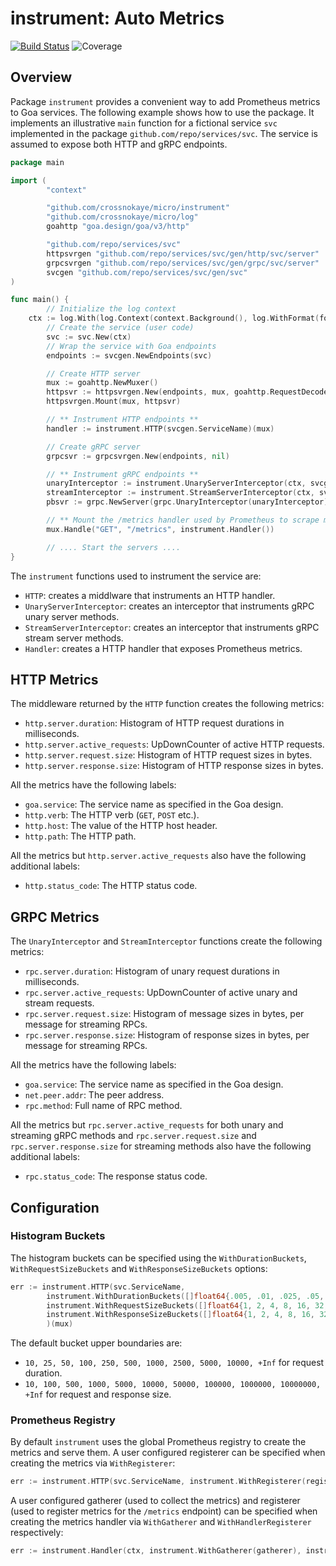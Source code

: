 # instrument: Auto Metrics

[![Build Status](https://github.com/crossnokaye/micro/workflows/CI/badge.svg?branch=main&event=push)](https://github.com/crossnokaye/micro/actions?query=branch%3Amain+event%3Apush)
![Coverage](https://img.shields.io/badge/Coverage-93.7%25-brightgreen)

## Overview

Package `instrument` provides a convenient way to add Prometheus metrics to Goa
services. The following example shows how to use the package. It implements an
illustrative `main` function for a fictional service `svc` implemented in the
package `github.com/repo/services/svc`. The service is assumed to expose both
HTTP and gRPC endpoints.

```go
package main

import (
        "context"

        "github.com/crossnokaye/micro/instrument"
        "github.com/crossnokaye/micro/log"
       	goahttp "goa.design/goa/v3/http"

       	"github.com/repo/services/svc"
        httpsvrgen "github.com/repo/services/svc/gen/http/svc/server"
       	grpcsvrgen "github.com/repo/services/svc/gen/grpc/svc/server"
       	svcgen "github.com/repo/services/svc/gen/svc"
)

func main() {
        // Initialize the log context
	ctx := log.With(log.Context(context.Background(), log.WithFormat(format)), "svc", svcgen.ServiceName)
        // Create the service (user code)
        svc := svc.New(ctx)
        // Wrap the service with Goa endpoints
        endpoints := svcgen.NewEndpoints(svc)

        // Create HTTP server
        mux := goahttp.NewMuxer()
        httpsvr := httpsvrgen.New(endpoints, mux, goahttp.RequestDecoder, goahttp.ResponseEncoder, nil, nil)
        httpsvrgen.Mount(mux, httpsvr)

        // ** Instrument HTTP endpoints **
        handler := instrument.HTTP(svcgen.ServiceName)(mux)

        // Create gRPC server
        grpcsvr := grpcsvrgen.New(endpoints, nil)

        // ** Instrument gRPC endpoints **
        unaryInterceptor := instrument.UnaryServerInterceptor(ctx, svcgen.ServiceName)
        streamInterceptor := instrument.StreamServerInterceptor(ctx, svcgen.ServiceName)
        pbsvr := grpc.NewServer(grpc.UnaryInterceptor(unaryInterceptor), grpc.StreamInterceptor(streamInterceptor))

        // ** Mount the /metrics handler used by Prometheus to scrape metrics **
        mux.Handle("GET", "/metrics", instrument.Handler())

        // .... Start the servers ....
}
```

The `instrument` functions used to instrument the service are:

* `HTTP`: creates a middlware that instruments an HTTP handler.
* `UnaryServerInterceptor`: creates an interceptor that instruments gRPC unary server methods.
* `StreamServerInterceptor`: creates an interceptor that instruments gRPC stream server methods.
* `Handler`: creates a HTTP handler that exposes Prometheus metrics.

## HTTP Metrics

The middleware returned by the `HTTP` function creates the following metrics:

* `http.server.duration`: Histogram of HTTP request durations in milliseconds.
* `http.server.active_requests`: UpDownCounter of active HTTP requests.
* `http.server.request.size`: Histogram of HTTP request sizes in bytes.
* `http.server.response.size`: Histogram of HTTP response sizes in bytes.

All the metrics have the following labels:

* `goa.service`: The service name as specified in the Goa design.
* `http.verb`: The HTTP verb (`GET`, `POST` etc.).
* `http.host`: The value of the HTTP host header.
* `http.path`: The HTTP path.

All the metrics but `http.server.active_requests` also have the following
additional labels:

* `http.status_code`: The HTTP status code.

## GRPC Metrics

The `UnaryInterceptor` and `StreamInterceptor` functions create the following
metrics:

* `rpc.server.duration`: Histogram of unary request durations in milliseconds.
* `rpc.server.active_requests`: UpDownCounter of active unary and stream requests.
* `rpc.server.request.size`: Histogram of message sizes in bytes, per message for streaming RPCs.
* `rpc.server.response.size`: Histogram of response sizes in bytes, per message for streaming RPCs.

All the metrics have the following labels:

* `goa.service`: The service name as specified in the Goa design.
* `net.peer.addr`: The peer address.
* `rpc.method`: Full name of RPC method.

All the metrics but `rpc.server.active_requests` for both unary and streaming
gRPC methods and `rpc.server.request.size` and `rpc.server.response.size` for
streaming methods also have the following additional labels:

* `rpc.status_code`: The response status code.

## Configuration

### Histogram Buckets
The histogram buckets can be specified using the `WithDurationBuckets`,
`WithRequestSizeBuckets` and `WithResponseSizeBuckets` options:

```go
err := instrument.HTTP(svc.ServiceName,
        instrument.WithDurationBuckets([]float64{.005, .01, .025, .05, .1, .25, .5, 1, 2.5, 5, 10}),
        instrument.WithRequestSizeBuckets([]float64{1, 2, 4, 8, 16, 32, 64, 128, 256, 512, 1024}),
        instrument.WithResponseSizeBuckets([]float64{1, 2, 4, 8, 16, 32, 64, 128, 256, 512, 1024}),
        )(mux)
```

The default bucket upper boundaries are:

* `10, 25, 50, 100, 250, 500, 1000, 2500, 5000, 10000, +Inf` for request duration.
* `10, 100, 500, 1000, 5000, 10000, 50000, 100000, 1000000, 10000000, +Inf` for request and response size.

### Prometheus Registry

By default `instrument` uses the global Prometheus registry to create the
metrics and serve them. A user configured registerer can be specified when
creating the metrics via `WithRegisterer`:

```go
err := instrument.HTTP(svc.ServiceName, instrument.WithRegisterer(registerer))(mux)
```

A user configured gatherer (used to collect the metrics) and registerer (used to
register metrics for the `/metrics` endpoint) can be specified when creating the
metrics handler via `WithGatherer` and `WithHandlerRegisterer` respectively:

```go
err := instrument.Handler(ctx, instrument.WithGatherer(gatherer), instrument.WithHandlerRegisterer(registerer))
```
